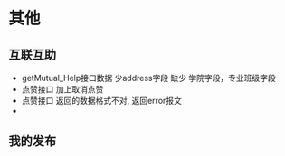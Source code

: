 其他
=======

## 互联互助
+ getMutual_Help接口数据  少address字段 缺少 学院字段，专业班级字段
+ 点赞接口 加上取消点赞
+ 点赞接口 返回的数据格式不对, 返回error报文
+ 

## 我的发布
